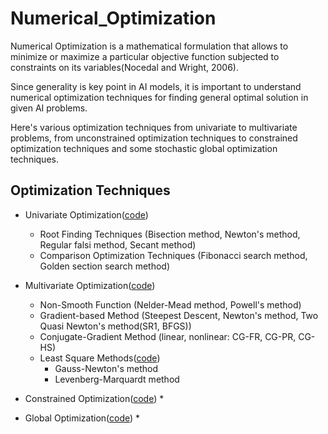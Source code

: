 # Numerical_Optimization
Numerical Optimization is a mathematical formulation that allows to minimize or maximize a particular objective function subjected to constraints on its variables(Nocedal and Wright, 2006).

Since generality is key point in AI models, it is important to understand numerical optimization techniques for finding general optimal solution in given AI problems.

Here's various optimization techniques from univariate to multivariate problems, from unconstrained optimization techniques to constrained optimization techniques and some stochastic global optimization techniques.

## Optimization Techniques

* Univariate Optimization([code](https://github.com/rlax59us/Numerical_Optimization/tree/main/univariate_optimization))
    * Root Finding Techniques (Bisection method, Newton's method, Regular falsi method, Secant method)
    * Comparison Optimization Techniques (Fibonacci search method, Golden section search method)


* Multivariate Optimization([code](https://github.com/rlax59us/Numerical_Optimization/tree/main/multivariate_optimization))
    * Non-Smooth Function (Nelder-Mead method, Powell's method)
    * Gradient-based Method (Steepest Descent, Newton's method, Two Quasi Newton's method(SR1, BFGS))
    * Conjugate-Gradient Method (linear, nonlinear: CG-FR, CG-PR, CG-HS)
    * Least Square Methods([code](https://github.com/rlax59us/Numerical_Optimization/tree/main/least_square_methods))
        * Gauss-Newton's method
        * Levenberg-Marquardt method


* Constrained Optimization([code]())
    * 


* Global Optimization([code]())
    * 